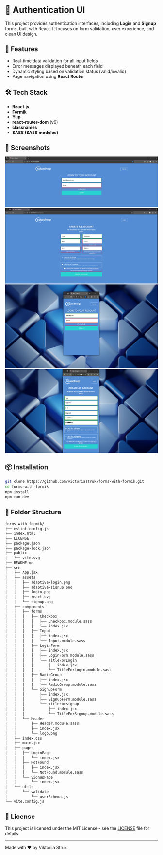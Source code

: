 # 🔐 Authentication UI

This project provides authentication interfaces, including **Login** and **Signup** forms, built with React. It focuses on form validation, user experience, and clean UI design.

## 🚀 Features

- Real-time data validation for all input fields
- Error messages displayed beneath each field
- Dynamic styling based on validation status (valid/invalid)
- Page navigation using **React Router**

## 🛠 Tech Stack

- **React.js**
- **Formik**
- **Yup**
- **react-router-dom** (v6)
- **classnames**
- **SASS (SASS modules)**

## 📸 Screenshots

![Login Page](./src/assets/login.png)
![Signup Page](./src/assets/signup.png)
![Adaptive Login Page](./src/assets/adaptive-login.png)
![Adaptive Signup Page](./src/assets/adaptive-signup.png)

## 📦 Installation

```bash
git clone https://github.com/victoriastruk/forms-with-formik.git
cd forms-with-formik
npm install
npm run dev
```

## 📁 Folder Structure

```
forms-with-formik/
├── eslint.config.js
├── index.html
├── LICENSE
├── package.json
├── package-lock.json
├── public
│   └── vite.svg
├── README.md
├── src
│   ├── App.jsx
│   ├── assets
│   │   ├── adaptive-login.png
│   │   ├── adaptive-signup.png
│   │   ├── login.png
│   │   ├── react.svg
│   │   └── signup.png
│   ├── components
│   │   ├── forms
│   │   │   ├── Checkbox
│   │   │   │   ├── Checkbox.module.sass
│   │   │   │   └── index.jsx
│   │   │   ├── Input
│   │   │   │   ├── index.jsx
│   │   │   │   └── Input.module.sass
│   │   │   ├── LoginForm
│   │   │   │   ├── index.jsx
│   │   │   │   ├── LoginForm.module.sass
│   │   │   │   └── TitleForLogin
│   │   │   │       ├── index.jsx
│   │   │   │       └── TitleForLogin.module.sass
│   │   │   ├── RadioGroup
│   │   │   │   ├── index.jsx
│   │   │   │   └── RadioGroup.module.sass
│   │   │   └── SignupForm
│   │   │       ├── index.jsx
│   │   │       ├── SignupForm.module.sass
│   │   │       └── TitleForSignup
│   │   │           ├── index.jsx
│   │   │           └── TitleForSignup.module.sass
│   │   └── Header
│   │       ├── Header.module.sass
│   │       ├── index.jsx
│   │       └── logo.png
│   ├── index.css
│   ├── main.jsx
│   ├── pages
│   │   ├── LoginPage
│   │   │   └── index.jsx
│   │   ├── NotFound
│   │   │   ├── index.jsx
│   │   │   └── NotFound.module.sass
│   │   └── SignupPage
│   │       └── index.jsx
│   └── utils
│       └── validate
│           └── userSchema.js
└── vite.config.js
```

## 📜 License

This project is licensed under the MIT License - see the [LICENSE](LICENSE) file for details.

---

Made with ❤️ by Viktoriia Struk
